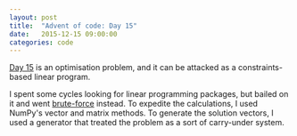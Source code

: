 ```yaml
---
layout: post
title:  "Advent of code: Day 15"
date:   2015-12-15 09:00:00
categories: code 
---
```


[Day 15][day] is an optimisation problem, and it can be attacked as a constraints-based linear program.

I spent some cycles looking for linear programming packages, but bailed on it and went [brute-force][code] instead. To expedite the calculations, I used NumPy's vector and matrix methods. To generate the solution vectors, I used a generator that treated the problem as a sort of carry-under system.

[day]: http://adventofcode.com/day/15
[code]: https://github.com/bildzeitung/adventofcode/tree/master/15

